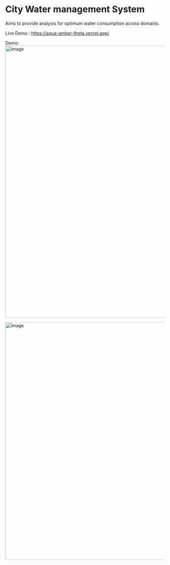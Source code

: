 # City Water management System
Aims to provide analysis for optimum water consumption across domains.

Live Demo : https://aqua-amber-theta.vercel.app/


Demo: <img width="1877" height="860" alt="image" src="https://github.com/user-attachments/assets/88fcc41a-47fa-496b-af25-2d9f5027182f" />

<img width="1636" height="751" alt="image" src="https://github.com/user-attachments/assets/d4b6d988-3510-49e4-9e96-45540b63e443" />
